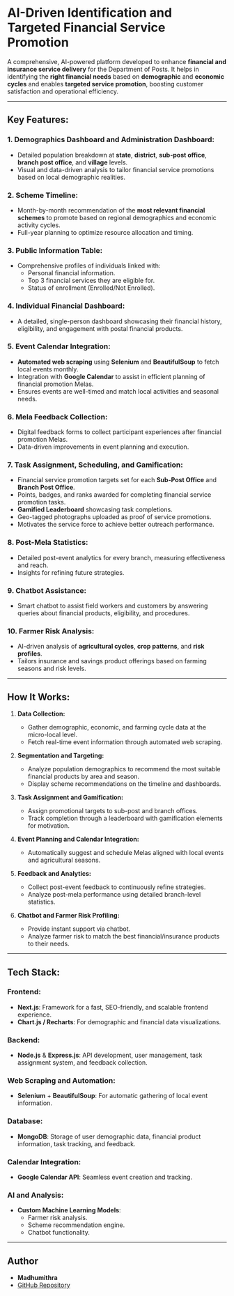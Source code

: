 # AI-Driven Identification and Targeted Financial Service Promotion

A comprehensive, AI-powered platform developed to enhance **financial and insurance service delivery** for the Department of Posts. It helps in identifying the **right financial needs** based on **demographic** and **economic cycles** and enables **targeted service promotion**, boosting customer satisfaction and operational efficiency.

---

## **Key Features**:

### **1. Demographics Dashboard and Administration Dashboard:**
- Detailed population breakdown at **state**, **district**, **sub-post office**, **branch post office**, and **village** levels.
- Visual and data-driven analysis to tailor financial service promotions based on local demographic realities.

### **2. Scheme Timeline:**
- Month-by-month recommendation of the **most relevant financial schemes** to promote based on regional demographics and economic activity cycles.
- Full-year planning to optimize resource allocation and timing.

### **3. Public Information Table:**
- Comprehensive profiles of individuals linked with:
  - Personal financial information.
  - Top 3 financial services they are eligible for.
  - Status of enrollment (Enrolled/Not Enrolled).

### **4. Individual Financial Dashboard:**
- A detailed, single-person dashboard showcasing their financial history, eligibility, and engagement with postal financial products.

### **5. Event Calendar Integration:**
- **Automated web scraping** using **Selenium** and **BeautifulSoup** to fetch local events monthly.
- Integration with **Google Calendar** to assist in efficient planning of financial promotion Melas.
- Ensures events are well-timed and match local activities and seasonal needs.

### **6. Mela Feedback Collection:**
- Digital feedback forms to collect participant experiences after financial promotion Melas.
- Data-driven improvements in event planning and execution.

### **7. Task Assignment, Scheduling, and Gamification:**
- Financial service promotion targets set for each **Sub-Post Office** and **Branch Post Office**.
- Points, badges, and ranks awarded for completing financial service promotion tasks.
- **Gamified Leaderboard** showcasing task completions.
- Geo-tagged photographs uploaded as proof of service promotions.
- Motivates the service force to achieve better outreach performance.

### **8. Post-Mela Statistics:**
- Detailed post-event analytics for every branch, measuring effectiveness and reach.
- Insights for refining future strategies.

### **9. Chatbot Assistance:**
- Smart chatbot to assist field workers and customers by answering queries about financial products, eligibility, and procedures.

### **10. Farmer Risk Analysis:**
- AI-driven analysis of **agricultural cycles**, **crop patterns**, and **risk profiles**.
- Tailors insurance and savings product offerings based on farming seasons and risk levels.

---

## **How It Works**:

1. **Data Collection:**
   - Gather demographic, economic, and farming cycle data at the micro-local level.
   - Fetch real-time event information through automated web scraping.

2. **Segmentation and Targeting:**
   - Analyze population demographics to recommend the most suitable financial products by area and season.
   - Display scheme recommendations on the timeline and dashboards.

3. **Task Assignment and Gamification:**
   - Assign promotional targets to sub-post and branch offices.
   - Track completion through a leaderboard with gamification elements for motivation.

4. **Event Planning and Calendar Integration:**
   - Automatically suggest and schedule Melas aligned with local events and agricultural seasons.

5. **Feedback and Analytics:**
   - Collect post-event feedback to continuously refine strategies.
   - Analyze post-mela performance using detailed branch-level statistics.

6. **Chatbot and Farmer Risk Profiling:**
   - Provide instant support via chatbot.
   - Analyze farmer risk to match the best financial/insurance products to their needs.

---

## **Tech Stack**:

### **Frontend:**
- **Next.js**: Framework for a fast, SEO-friendly, and scalable frontend experience.
- **Chart.js / Recharts**: For demographic and financial data visualizations.

### **Backend:**
- **Node.js** & **Express.js**: API development, user management, task assignment system, and feedback collection.

### **Web Scraping and Automation:**
- **Selenium** + **BeautifulSoup**: For automatic gathering of local event information.

### **Database:**
- **MongoDB**: Storage of user demographic data, financial product information, task tracking, and feedback.

### **Calendar Integration:**
- **Google Calendar API**: Seamless event creation and tracking.

### **AI and Analysis:**
- **Custom Machine Learning Models**: 
  - Farmer risk analysis.
  - Scheme recommendation engine.
  - Chatbot functionality.

---

## **Author**

- **Madhumithra**  
- [GitHub Repository](https://github.com/mithra0612/postal-service)
